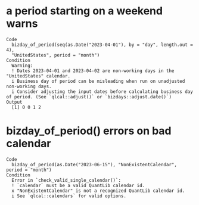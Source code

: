 # a period starting on a weekend warns

    Code
      bizday_of_period(seq(as.Date("2023-04-01"), by = "day", length.out = 4),
      "UnitedStates", period = "month")
    Condition
      Warning:
      ! Dates 2023-04-01 and 2023-04-02 are non-working days in the "UnitedStates" calendar.
      i Business day of period can be misleading when run on unadjusted non-working days.
      i Consider adjusting the input dates before calculating business day of period. (See `qlcal::adjust()` or `bizdays::adjust.date()`)
    Output
      [1] 0 0 1 2

# bizday_of_period() errors on bad calendar

    Code
      bizday_of_period(as.Date("2023-06-15"), "NonExistentCalendar", period = "month")
    Condition
      Error in `check_valid_single_calendar()`:
      ! `calendar` must be a valid QuantLib calendar id.
      x "NonExistentCalendar" is not a recognized QuantLib calendar id.
      i See `qlcal::calendars` for valid options.

